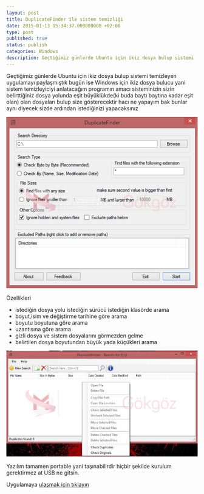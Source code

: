 ```yaml
---
layout: post
title: DuplicateFinder ile sistem temizliği
date: 2015-01-13 15:34:37.000000000 +02:00
type: post
published: true
status: publish
categories: Windows
description: Geçtiğimiz günlerde Ubuntu için ikiz dosya bulup sistemi
---
```

Geçtiğimiz günlerde Ubuntu için ikiz dosya bulup sistemi temizleyen uygulamayı paylaşmıştık bugün ise Windows için ikiz dosya bulucu yani sistem temizleyiciyi anlatacağım programın amacı sisteminizin sizin belirttiğiniz dosya yolunda eşit büyüklükde(ki buda baytı baytına kadar eşit olan) olan dosyaları bulup size gösterecektir hacı ne yapayım bak bunlar aynı diyecek sizde ardından istediğinizi yapacaksınız

![duplicatefindergorsel1]( /assets/duplicatefindergorsel1.png)

Özellikleri

- istediğin dosya yolu istediğin sürücü istediğin klasörde arama
- boyut,isim ve değiştirme tarihine göre arama
- boyutu boyutuna göre arama
- uzantısına göre arama
- gizli dosya ve sistem dosyalarını görmezden gelme
- belirtilen dosya boyutundan büyük yada küçükleri arama

![duplicatefindergorsel2]( /assets/duplicatefindergorsel2.jpg)

Yazılım tamamen portable yani taşınabilirdir hiçbir şekilde kurulum gerektirmez at USB ne gitsin.

Uygulamaya [ulaşmak için tıklayın](http://sourceforge.net/projects/duplicate-finder/)
